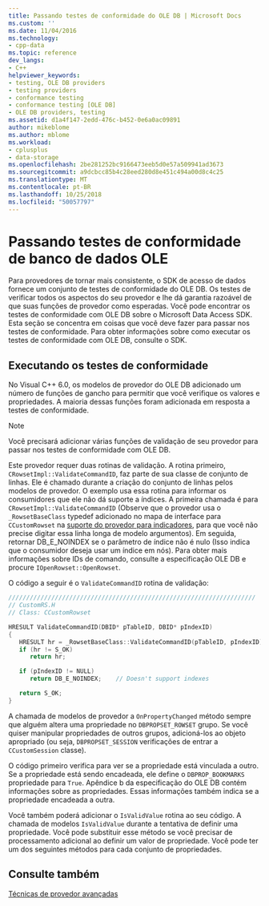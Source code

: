 ```yaml
---
title: Passando testes de conformidade do OLE DB | Microsoft Docs
ms.custom: ''
ms.date: 11/04/2016
ms.technology:
- cpp-data
ms.topic: reference
dev_langs:
- C++
helpviewer_keywords:
- testing, OLE DB providers
- testing providers
- conformance testing
- conformance testing [OLE DB]
- OLE DB providers, testing
ms.assetid: d1a4f147-2edd-476c-b452-0e6a0ac09891
author: mikeblome
ms.author: mblome
ms.workload:
- cplusplus
- data-storage
ms.openlocfilehash: 2be281252bc9166473eeb5d0e57a509941ad3673
ms.sourcegitcommit: a9dcbcc85b4c28eed280d8e451c494a00d8c4c25
ms.translationtype: MT
ms.contentlocale: pt-BR
ms.lasthandoff: 10/25/2018
ms.locfileid: "50057797"
---
```

# <a name="passing-ole-db-conformance-tests"></a>Passando testes de conformidade de banco de dados OLE

Para provedores de tornar mais consistente, o SDK de acesso de dados fornece um conjunto de testes de conformidade do OLE DB. Os testes de verificar todos os aspectos do seu provedor e lhe dá garantia razoável de que suas funções de provedor como esperadas. Você pode encontrar os testes de conformidade com OLE DB sobre o Microsoft Data Access SDK. Esta seção se concentra em coisas que você deve fazer para passar nos testes de conformidade. Para obter informações sobre como executar os testes de conformidade com OLE DB, consulte o SDK.

## <a name="running-the-conformance-tests"></a>Executando os testes de conformidade

No Visual C++ 6.0, os modelos de provedor do OLE DB adicionado um número de funções de gancho para permitir que você verifique os valores e propriedades. A maioria dessas funções foram adicionada em resposta a testes de conformidade.

> [!NOTE]
> Você precisará adicionar várias funções de validação de seu provedor para passar nos testes de conformidade com OLE DB.

Este provedor requer duas rotinas de validação. A rotina primeiro, `CRowsetImpl::ValidateCommandID`, faz parte de sua classe de conjunto de linhas. Ele é chamado durante a criação do conjunto de linhas pelos modelos de provedor. O exemplo usa essa rotina para informar os consumidores que ele não dá suporte a índices. A primeira chamada é para `CRowsetImpl::ValidateCommandID` (Observe que o provedor usa o `_RowsetBaseClass` typedef adicionado no mapa de interface para `CCustomRowset` na [suporte do provedor para indicadores](../../data/oledb/provider-support-for-bookmarks.md), para que você não precise digitar essa linha longa de modelo argumentos). Em seguida, retornar DB_E_NOINDEX se o parâmetro de índice não é nulo (Isso indica que o consumidor deseja usar um índice em nós). Para obter mais informações sobre IDs de comando, consulte a especificação OLE DB e procure `IOpenRowset::OpenRowset`.

O código a seguir é o `ValidateCommandID` rotina de validação:

```cpp
/////////////////////////////////////////////////////////////////////
// CustomRS.H
// Class: CCustomRowset

HRESULT ValidateCommandID(DBID* pTableID, DBID* pIndexID)
{
   HRESULT hr = _RowsetBaseClass::ValidateCommandID(pTableID, pIndexID);
   if (hr != S_OK)
      return hr;

   if (pIndexID != NULL)
      return DB_E_NOINDEX;    // Doesn't support indexes

   return S_OK;
}
```

A chamada de modelos de provedor a `OnPropertyChanged` método sempre que alguém altera uma propriedade no `DBPROPSET_ROWSET` grupo. Se você quiser manipular propriedades de outros grupos, adicioná-los ao objeto apropriado (ou seja, `DBPROPSET_SESSION` verificações de entrar a `CCustomSession` classe).

O código primeiro verifica para ver se a propriedade está vinculada a outro. Se a propriedade está sendo encadeada, ele define o `DBPROP_BOOKMARKS` propriedade para `True`. Apêndice b da especificação do OLE DB contém informações sobre as propriedades. Essas informações também indica se a propriedade encadeada a outra.

Você também poderá adicionar o `IsValidValue` rotina ao seu código. A chamada de modelos `IsValidValue` durante a tentativa de definir uma propriedade. Você pode substituir esse método se você precisar de processamento adicional ao definir um valor de propriedade. Você pode ter um dos seguintes métodos para cada conjunto de propriedades.

## <a name="see-also"></a>Consulte também

[Técnicas de provedor avançadas](../../data/oledb/advanced-provider-techniques.md)